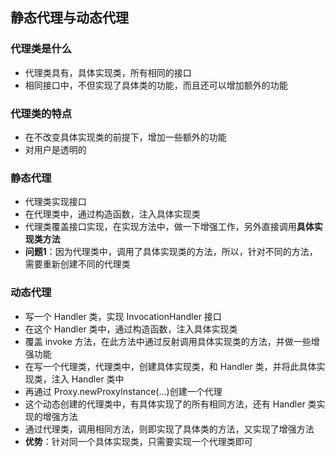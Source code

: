 ## 静态代理与动态代理 ##
### 代理类是什么 ###
* 代理类具有，具体实现类，所有相同的接口
* 相同接口中，不但实现了具体类的功能，而且还可以增加额外的功能

### 代理类的特点 ###
* 在不改变具体实现类的前提下，增加一些额外的功能
* 对用户是透明的

### 静态代理 ###
* 代理类实现接口
* 在代理类中，通过构造函数，注入具体实现类
* 代理类覆盖接口实现，在实现方法中，做一下增强工作，另外直接调用**具体实现类方法**
* **问题1**：因为代理类中，调用了具体实现类的方法，所以，针对不同的方法，需要重新创建不同的代理类

### 动态代理 ###
* 写一个 Handler 类，实现 InvocationHandler 接口
* 在这个 Handler 类中，通过构造函数，注入具体实现类
* 覆盖 invoke 方法，在此方法中通过反射调用具体实现类的方法，并做一些增强功能
* 在写一个代理类，代理类中，创建具体实现类，和 Handler 类，并将此具体实现类，注入 Handler 类中
* 再通过 Proxy.newProxyInstance(...)创建一个代理
* 这个动态创建的代理类中，有具体实现了的所有相同方法，还有 Handler 类实现的增强方法
* 通过代理类，调用相同方法，则即实现了具体类的方法，又实现了增强方法
* **优势**：针对同一个具体实现类，只需要实现一个代理类即可